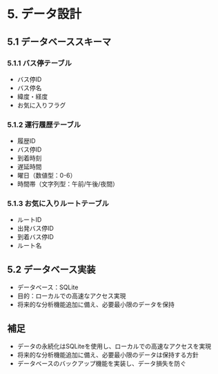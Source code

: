 # 5. データ設計

## 5.1 データベーススキーマ
### 5.1.1 バス停テーブル
- バス停ID
- バス停名
- 緯度・経度
- お気に入りフラグ

### 5.1.2 運行履歴テーブル
- 履歴ID
- バス停ID
- 到着時刻
- 遅延時間
- 曜日（数値型：0-6）
- 時間帯（文字列型：午前/午後/夜間）

### 5.1.3 お気に入りルートテーブル
- ルートID
- 出発バス停ID
- 到着バス停ID
- ルート名

## 5.2 データベース実装
- データベース：SQLite
- 目的：ローカルでの高速なアクセス実現
- 将来的な分析機能追加に備え、必要最小限のデータを保持

## 補足
- データの永続化はSQLiteを使用し、ローカルでの高速なアクセスを実現
- 将来的な分析機能追加に備え、必要最小限のデータは保持する方針
- データベースのバックアップ機能を実装し、データ損失を防ぐ 